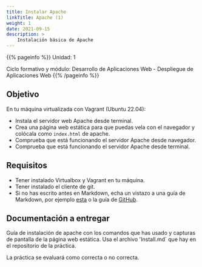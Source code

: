 ```yaml
---
title: Instalar Apache
linkTitle: Apache (1)
weight: 1
date: 2021-09-15
description: >
    Instalación básica de Apache
---
```


{{% pageinfo %}}
Unidad: 1

Ciclo formativo y módulo: Desarrollo de Aplicaciones Web - Despliegue de Aplicaciones Web
{{% /pageinfo %}}


## Objetivo

En tu máquina virtualizada con Vagrant (Ubuntu 22.04): 
* Instala el servidor web Apache desde terminal.
* Crea una página web estática para que puedas vela con el navegador y colócala como `index.html` de apache.
* Comprueba que está funcionando el servidor Apache desde navegador.
* Comprueba que está funcionando el servidor Apache desde terminal.

## Requisitos
* Tener instalado Virtualbox y Vagrant en tu máquina.
* Tener instalado el cliente de git.
* Si no has escrito antes en Markdown, echa un vistazo a una guía de Markdown, por ejemplo [esta](https://www.markdownguide.org/basic-syntax/) o la guía de [GitHub](https://docs.github.com/es/get-started/writing-on-github/getting-started-with-writing-and-formatting-on-github/basic-writing-and-formatting-syntax).

## Documentación a entregar

Guía de instalación de apache con los comandos que has usado y capturas de pantalla de la página web estática. Usa el archivo 'Install.md` que hay en el repositorio de la práctica.

La práctica se evaluará como correcta o no correcta.